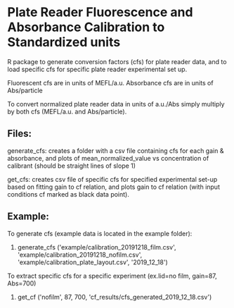 # Plate Reader Fluorescence and Absorbance Calibration to Standardized units

R package to generate conversion factors (cfs) for plate reader data, and to load specific cfs for specific plate reader experimental set up. 

Fluorescent cfs are in units of MEFL/a.u.
Absorbance cfs are in units of Abs/particle

To convert normalized plate reader data in units of a.u./Abs simply multiply by both cfs (MEFL/a.u. and Abs/particle). 


## Files: 
generate_cfs: creates a folder with a csv file containing cfs for each gain & absorbance, and plots of mean_normalized_value vs concentration of calibrant (should be straight lines of slope 1) 

get_cfs: creates csv file of specific cfs for specified experimental set-up based on fitting gain to cf relation, and plots gain to cf relation (with input conditions cf marked as black data point). 


## Example:
To generate cfs (example data is located in the example folder):
  1. generate_cfs ('example/calibration_20191218_film.csv', 'example/calibration_20191218_nofilm.csv', 'example/calibration_plate_layout.csv', '2019_12_18') 

To extract specific cfs for a specific experiment (ex.lid=no film, gain=87, Abs=700)
  1. get_cf ('nofilm', 87, 700, 'cf_results/cfs_generated_2019_12_18.csv')
